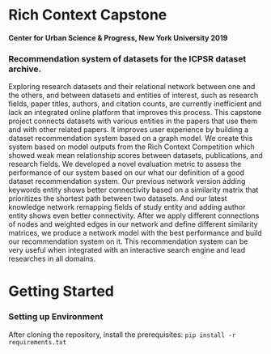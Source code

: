 # Rich Context Capstone
#### Center for Urban Science & Progress, New York University 2019
### Recommendation system of datasets for the ICPSR dataset archive.
Exploring research datasets and their relational network between one and the others, and between datasets and entities of interest, such as research fields, paper titles, authors, and citation counts, are currently inefficient and lack an integrated online platform that improves this process. This capstone project connects datasets with various entities in the papers that use them and with other related papers. It improves user experience by building a dataset recommendation system based on a graph model. We create this system based on model outputs from the Rich Context Competition which showed weak mean relationship scores between datasets, publications, and research fields. We developed a novel evaluation metric to assess the performance of our system based on our what our definition of a good dataset recommendation system. Our previous network version adding keywords entity shows better connectivity based on a similarity matrix that prioritizes the shortest path between two datasets. And our latest knowledge network remapping fields of study entity and adding author entity shows even better connectivity. After we apply different connections of nodes and weighted edges in our network and define different similarity matrices, we produce a network model with the best performance and build our recommendation system on it. This recommendation system can be very useful when integrated with an interactive search engine and lead researches in all domains.

# Getting Started
### Setting up Environment
After cloning the repository, install the prerequisites:
`pip install -r requirements.txt`
